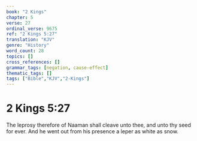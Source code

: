 ```yaml
---
book: "2 Kings"
chapter: 5
verse: 27
ordinal_verse: 9675
ref: "2 Kings 5:27"
translation: "KJV"
genre: "History"
word_count: 28
topics: []
cross_references: []
grammar_tags: [negation, cause-effect]
thematic_tags: []
tags: ["Bible","KJV","2-Kings"]
---
```


# 2 Kings 5:27

The leprosy therefore of Naaman shall cleave unto thee, and unto thy seed for ever. And he went out from his presence a leper as white as snow.
